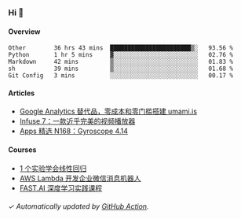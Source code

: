 ### Hi 👋

#### Overview

<!--START_SECTION:waka-->
```text
Other        36 hrs 43 mins  ███████████████████████▒░   93.56 % 
Python       1 hr 5 mins     ▓░░░░░░░░░░░░░░░░░░░░░░░░   02.76 % 
Markdown     42 mins         ▒░░░░░░░░░░░░░░░░░░░░░░░░   01.83 % 
sh           39 mins         ▒░░░░░░░░░░░░░░░░░░░░░░░░   01.68 % 
Git Config   3 mins          ░░░░░░░░░░░░░░░░░░░░░░░░░   00.17 % 
```
<!--END_SECTION:waka-->

#### Articles

<!-- BLOG:START -->
- [Google Analytics 替代品，零成本和零门槛搭建 umami.is](https://huhuhang.com/post/sspai/68721?ref=github)
- [Infuse 7：一款近乎完美的视频播放器](https://huhuhang.com/post/sspai/68706?ref=github)
- [Apps 精选 N168：Gyroscope 4.14](https://huhuhang.com/post/product-hunt/product-hunt-n168?ref=github)<!-- BLOG:END -->

#### Courses

<!-- SYL:START -->
- [1 个实验学会线性回归](https://lanqiao.cn/courses/4855)
- [AWS Lambda 开发企业微信消息机器人](https://lanqiao.cn/courses/2868)
- [FAST.AI 深度学习实践课程](https://lanqiao.cn/courses/1445)
<!-- SYL:END -->

###### ✓ Automatically updated by [GitHub Action](https://github.com/huhuhang/huhuhang/actions).
